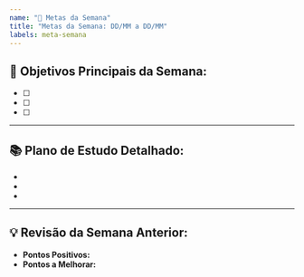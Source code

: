 ```yaml
---
name: "🎯 Metas da Semana"
title: "Metas da Semana: DD/MM a DD/MM"
labels: meta-semana
---
```


## 🌟 Objetivos Principais da Semana:

- [ ] 
- [ ] 
- [ ] 

---

## 📚 Plano de Estudo Detalhado:

-
-
-

---

## 💡 Revisão da Semana Anterior:

- **Pontos Positivos:** 
- **Pontos a Melhorar:** 
